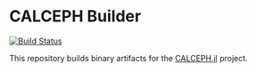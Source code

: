 # CALCEPH Builder

[![Build Status](https://travis-ci.org/JuliaAstro/CALCEPHBuilder.svg?branch=master)](https://travis-ci.org/JuliaAstro/CALCEPHBuilder)

This repository builds binary artifacts for the [CALCEPH.jl](https://github.com/JuliaAstro/CALCEPH.jl) project.
